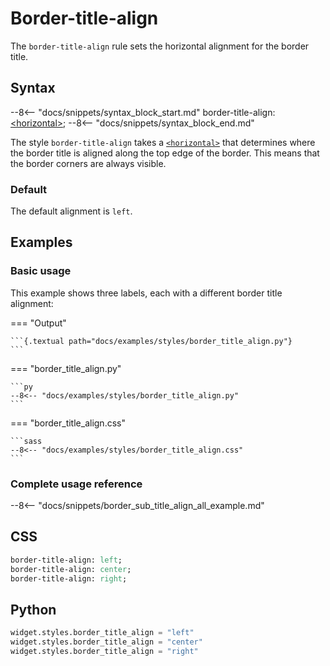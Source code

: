 # Border-title-align

The `border-title-align` rule sets the horizontal alignment for the border title.

## Syntax

--8<-- "docs/snippets/syntax_block_start.md"
border-title-align: <a href="../../css_types/horizontal">&lt;horizontal&gt;</a>;
--8<-- "docs/snippets/syntax_block_end.md"

The style `border-title-align` takes a [`<horizontal>`](../../css_types/horizontal) that determines where the border title is aligned along the top edge of the border.
This means that the border corners are always visible.

### Default

The default alignment is `left`.


## Examples

### Basic usage

This example shows three labels, each with a different border title alignment:

=== "Output"

    ```{.textual path="docs/examples/styles/border_title_align.py"}
    ```

=== "border_title_align.py"

    ```py
    --8<-- "docs/examples/styles/border_title_align.py"
    ```

=== "border_title_align.css"

    ```sass
    --8<-- "docs/examples/styles/border_title_align.css"
    ```


### Complete usage reference

--8<-- "docs/snippets/border_sub_title_align_all_example.md"


## CSS

```sass
border-title-align: left;
border-title-align: center;
border-title-align: right;
```

## Python

```py
widget.styles.border_title_align = "left"
widget.styles.border_title_align = "center"
widget.styles.border_title_align = "right"
```
